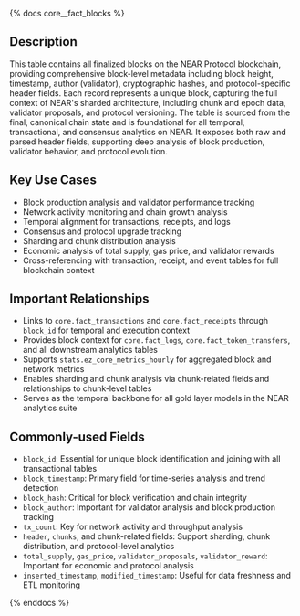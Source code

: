 {% docs core__fact_blocks %}

## Description
This table contains all finalized blocks on the NEAR Protocol blockchain, providing comprehensive block-level metadata including block height, timestamp, author (validator), cryptographic hashes, and protocol-specific header fields. Each record represents a unique block, capturing the full context of NEAR's sharded architecture, including chunk and epoch data, validator proposals, and protocol versioning. The table is sourced from the final, canonical chain state and is foundational for all temporal, transactional, and consensus analytics on NEAR. It exposes both raw and parsed header fields, supporting deep analysis of block production, validator behavior, and protocol evolution.

## Key Use Cases
- Block production analysis and validator performance tracking
- Network activity monitoring and chain growth analysis
- Temporal alignment for transactions, receipts, and logs
- Consensus and protocol upgrade tracking
- Sharding and chunk distribution analysis
- Economic analysis of total supply, gas price, and validator rewards
- Cross-referencing with transaction, receipt, and event tables for full blockchain context

## Important Relationships
- Links to `core.fact_transactions` and `core.fact_receipts` through `block_id` for temporal and execution context
- Provides block context for `core.fact_logs`, `core.fact_token_transfers`, and all downstream analytics tables
- Supports `stats.ez_core_metrics_hourly` for aggregated block and network metrics
- Enables sharding and chunk analysis via chunk-related fields and relationships to chunk-level tables
- Serves as the temporal backbone for all gold layer models in the NEAR analytics suite

## Commonly-used Fields
- `block_id`: Essential for unique block identification and joining with all transactional tables
- `block_timestamp`: Primary field for time-series analysis and trend detection
- `block_hash`: Critical for block verification and chain integrity
- `block_author`: Important for validator analysis and block production tracking
- `tx_count`: Key for network activity and throughput analysis
- `header`, `chunks`, and chunk-related fields: Support sharding, chunk distribution, and protocol-level analytics
- `total_supply`, `gas_price`, `validator_proposals`, `validator_reward`: Important for economic and protocol analysis
- `inserted_timestamp`, `modified_timestamp`: Useful for data freshness and ETL monitoring

{% enddocs %} 